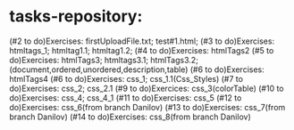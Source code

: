 # tasks-repository:
(#2 to do)Exercises: firstUploadFile.txt; test#1.html;
(#3 to do)Exercises: htmltags_1; htmltag1.1; htmltag1.2;
(#4 to do)Exercises: htmlTags2
(#5 to do)Exercises: htmlTags3; htmltags3.1; htmlTags3.2;(document,ordered,unordered,description,table)
(#6 to do)Exercises: htmlTags4
(#6 to do)Exercises: css_1; css_1.1(Css_Styles)
(#7 to do)Exercises: css_2; css_2.1
(#9 to do)Exercices: css_3(colorTable)
(#10 to do)Exercises: css_4; css_4_1
(#11 to do)Exercises: css_5
(#12 to do)Exercises: css_6(from branch Danilov)
(#13 to do)Exercises: css_7(from branch Danilov)
(#14 to do)Exercises: css_8(from branch Danilov)
